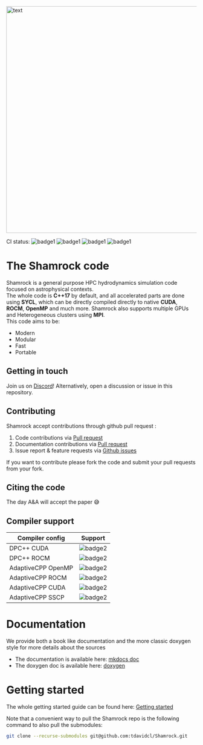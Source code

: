<picture>
   <source media="(prefers-color-scheme: dark)" srcset="doc/shamrock-doc/src/images/no_background_nocolor.png"  width="600">
   <img alt="text" src="doc/logosham_white.png" width="600">
 </picture>
 
CI status: ![badge1](https://github.com/tdavidcl/Shamrock/actions/workflows/source_checks.yml/badge.svg?branch=main)  ![badge1](https://github.com/tdavidcl/Shamrock/actions/workflows/shamrock-dpcpp.yml/badge.svg?branch=main)  ![badge1](https://github.com/tdavidcl/Shamrock/actions/workflows/shamrock-acpp-clang15.yml/badge.svg?branch=main)  ![badge1](https://github.com/tdavidcl/Shamrock/actions/workflows/shamrock-acpp-clang15-asan.yml/badge.svg?branch=main)  

# The Shamrock code

Shamrock is a general purpose HPC hydrodynamics simulation code focused on astrophysical contexts.  
The whole code is **C++17** by default, and all accelerated parts are done using **SYCL**, 
which can be directly compiled directly to native **CUDA**, **ROCM**, **OpenMP** and much more.
Shamrock also supports multiple GPUs and Heterogeneous clusters using **MPI**.  
This code aims to be: 
- Modern
- Modular  
- Fast 
- Portable
  
## Getting in touch

Join us on [Discord](https://discord.gg/Q69s5buyr5)! Alternatively, open a discussion or issue in this repository.

## Contributing

Shamrock accept contributions through github pull request :
1. Code contributions via [Pull request](https://github.com/tdavidcl/Shamrock/compare)
2. Documentation contributions via [Pull request](https://github.com/tdavidcl/Shamrock/compare)
3. Issue report & feature requests via [Github issues](https://github.com/tdavidcl/Shamrock/issues/new/choose)

If you want to contribute please fork the code and submit your pull requests from your fork.

## Citing the code

The day A&A will accept the paper 😅



## Compiler support

Compiler config | Support 
---|---
DPC++ CUDA | ![badge2](https://badgen.net/static/DPC++%2FCUDA/yes/green)  
DPC++ ROCM | ![badge2](https://badgen.net/static/DPC++%2FHIP:ROCM/yes/green)  
AdaptiveCPP OpenMP | ![badge2](https://badgen.net/static/ACPP%2FOpenMP/yes/green)  
AdaptiveCPP ROCM | ![badge2](https://badgen.net/static/ACPP%2FROCM/yes/green)  
AdaptiveCPP CUDA | ![badge2](https://badgen.net/static/ACPP%2FCUDA/yes/green)  
AdaptiveCPP SSCP | ![badge2](https://badgen.net/static/ACPP%2FSSCP/yes/green)  



# Documentation

We provide both a book like documentation and the more classic doxygen style for more details about the sources
 - The documentation is available here: [mkdocs doc](https://tdavidcl.github.io/Shamrock/mkdocs/index.html)
 - The doxygen doc is available here: [doxygen](https://tdavidcl.github.io/Shamrock/doxygen/index.html)

# Getting started

The whole getting started guide can be found here: [Getting started](https://tdavidcl.github.io/Shamrock/mdbook/usermanual/quickstart.html)

Note that a convenient way to pull the Shamrock repo is the following command to also pull the submodules:
```bash
git clone --recurse-submodules git@github.com:tdavidcl/Shamrock.git
```
